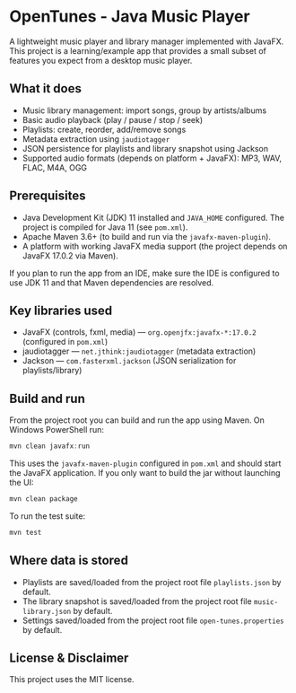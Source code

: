 # OpenTunes - Java Music Player

A lightweight music player and library manager implemented with JavaFX. This project is a learning/example app that provides a small subset of features you expect from a desktop music player.

## What it does
- Music library management: import songs, group by artists/albums
- Basic audio playback (play / pause / stop / seek)
- Playlists: create, reorder, add/remove songs
- Metadata extraction using `jaudiotagger`
- JSON persistence for playlists and library snapshot using Jackson
- Supported audio formats (depends on platform + JavaFX): MP3, WAV, FLAC, M4A, OGG

## Prerequisites
- Java Development Kit (JDK) 11 installed and `JAVA_HOME` configured. The project is compiled for Java 11 (see `pom.xml`).
- Apache Maven 3.6+ (to build and run via the `javafx-maven-plugin`).
- A platform with working JavaFX media support (the project depends on JavaFX 17.0.2 via Maven).

If you plan to run the app from an IDE, make sure the IDE is configured to use JDK 11 and that Maven dependencies are resolved.

## Key libraries used
- JavaFX (controls, fxml, media) — `org.openjfx:javafx-*:17.0.2` (configured in `pom.xml`)
- jaudiotagger — `net.jthink:jaudiotagger` (metadata extraction)
- Jackson — `com.fasterxml.jackson` (JSON serialization for playlists/library)

## Build and run
From the project root you can build and run the app using Maven. On Windows PowerShell run:

```powershell
mvn clean javafx:run
```

This uses the `javafx-maven-plugin` configured in `pom.xml` and should start the JavaFX application. If you only want to build the jar without launching the UI:

```powershell
mvn clean package
```

To run the test suite:

```powershell
mvn test
```

## Where data is stored
- Playlists are saved/loaded from the project root file `playlists.json` by default.
- The library snapshot is saved/loaded from the project root file `music-library.json` by default.
- Settings saved/loaded from the project root file `open-tunes.properties` by default.

## License & Disclaimer
This project uses the MIT license.
